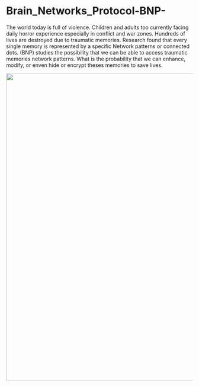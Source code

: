 # Brain_Networks_Protocol-BNP-
The world today is full of violence. Children and adults too currently facing daily horror experience especially in conflict and war zones. Hundreds of lives are destroyed due to traumatic memories. Research found that every single memory is represented by a specific Network patterns or connected dots. (BNP) studies the possibility that we can be able to access traumatic memories network patterns.
What is the probability that we can enhance, modify, or enven hide or encrypt theses memories to save lives.

<img src="https://github.com/Zaid-msstate/Brain_Networks_Protocol-BNP-/blob/master/Cambridge%20University%20study%20(Brain%20Networks).gif" width="830">

